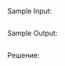 # <!--- Текст заголовка --->

<!--- Текст задания --->

Sample Input:
```

```

Sample Output:
```

```

Решение:
```

```

